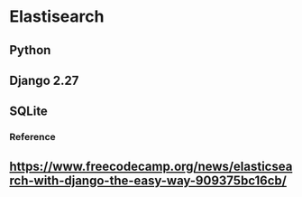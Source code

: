 # Elastisearch 
## Python
## Django 2.27
## SQLite

### Reference
## https://www.freecodecamp.org/news/elasticsearch-with-django-the-easy-way-909375bc16cb/
